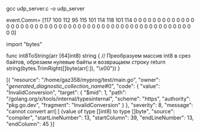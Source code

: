 gcc udp_server.c -o udp_server

event.Comm= [117 100 112 95 115 101 114 118 101 114 0 0 0 0 0 0 0 0 0 0 0 0 0 0 0 0 0 0 0 0 0 0 0 0 0 0 0 0 0 0 0 0 0 0 0 0 0 0 0 0 0 0 0 0 0 0 0 0 0 0 0 0 0 0]


import "bytes"

func int8ToString(arr [64]int8) string {
	// Преобразуем массив int8 в срез байтов, обрезаем нулевые байты и возвращаем строку
	return string(bytes.TrimRight([]byte(arr[:]), "\x00"))
}

[{
	"resource": "/home/gaz358/myprog/test/main.go",
	"owner": "_generated_diagnostic_collection_name_#0",
	"code": {
		"value": "InvalidConversion",
		"target": {
			"$mid": 1,
			"path": "/golang.org/x/tools/internal/typesinternal",
			"scheme": "https",
			"authority": "pkg.go.dev",
			"fragment": "InvalidConversion"
		}
	},
	"severity": 8,
	"message": "cannot convert arr[:] (value of type []int8) to type []byte",
	"source": "compiler",
	"startLineNumber": 13,
	"startColumn": 39,
	"endLineNumber": 13,
	"endColumn": 45
}]
